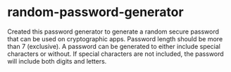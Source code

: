 # random-password-generator
 
Created this password generator to generate a random secure password that can be used on cryptographic apps. Password length should be more than 7 (exclusive). A password can be generated to either include special characters or without. If special characters are not included, the password will include both digits and letters.
